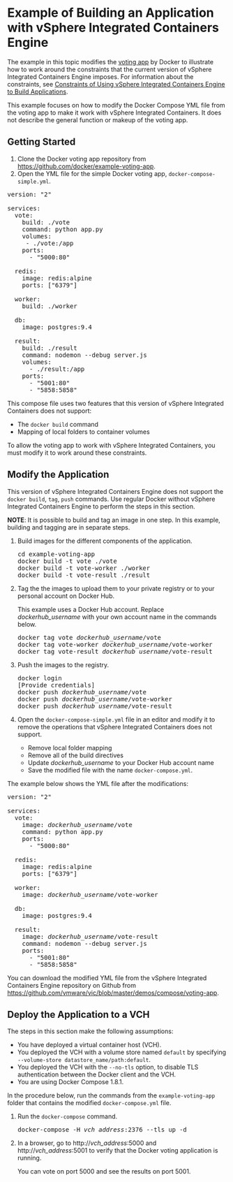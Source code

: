 # Example of Building an Application with vSphere Integrated Containers Engine #

The example in this topic modifies the [voting app](https://github.com/docker/example-voting-app) by Docker to illustrate how to work around the constraints that the current version of vSphere Integrated Containers Engine imposes. For information about the constraints, see [Constraints of Using vSphere Integrated Containers Engine to Build Applications](constraints_using_vic.md). 

This example focuses on how to modify the Docker Compose YML file from the voting app to make it work with vSphere Integrated Containers. It does not describe the general function or makeup of the voting app.  

## Getting Started ##

1. Clone the Docker voting app repository from https://github.com/docker/example-voting-app.
2. Open the YML file for the simple Docker voting app, `docker-compose-simple.yml`.

<pre>
version: "2"

services:
  vote:
    build: ./vote
    command: python app.py
    volumes:
     - ./vote:/app
    ports:
      - "5000:80"

  redis:
    image: redis:alpine
    ports: ["6379"]

  worker:
    build: ./worker

  db:
    image: postgres:9.4

  result:
    build: ./result
    command: nodemon --debug server.js
    volumes:
      - ./result:/app
    ports:
      - "5001:80"
      - "5858:5858"
</pre>

This compose file uses two features that this version of vSphere Integrated Containers does not support:

- The `docker build` command
- Mapping of local folders to container volumes 

To allow the voting app to work with vSphere Integrated Containers, you must modify it to work around these constraints. 

## Modify the Application ##

This version of vSphere Integrated Containers Engine does not support the `docker build`, `tag`, `push` commands. Use regular Docker without vSphere Integrated Containers Engine to perform the steps in this section.

**NOTE**: It is possible to build and tag an image in one step. In this example, building and tagging are in separate steps.

1. Build images for the different components of the application.

   <pre>cd example-voting-app  
   docker build -t vote ./vote  
   docker build -t vote-worker ./worker  
   docker build -t vote-result ./result</pre>

2. Tag the the images to upload them to your private registry or to your personal account on Docker Hub. 
   
   This example uses a Docker Hub account. Replace <i>dockerhub_username</i> with your own account name in the commands below.

   <pre>docker tag vote <i>dockerhub_username</i>/vote  
   docker tag vote-worker <i>dockerhub_username</i>/vote-worker  
   docker tag vote-result <i>dockerhub_username</i>/vote-result</pre>
    
3. Push the images to the registry.

   <pre>docker login 
   [Provide credentials] 
   docker push <i>dockerhub_username</i>/vote  
   docker push <i>dockerhub_username</i>/vote-worker  
   docker push <i>dockerhub_username</i>/vote-result</pre> 

4. Open the `docker-compose-simple.yml` file in an editor and modify it to remove the operations that vSphere Integrated Containers does not support.

    - Remove local folder mapping
    - Remove all of the build directives
    - Update <i>dockerhub_username</i> to your Docker Hub account name
    - Save the modified file with the name `docker-compose.yml`.  

The example below shows the YML file after the modifications:
 
<pre>
version: "2"

services:
  vote:
    image: <i>dockerhub_username</i>/vote
    command: python app.py
    ports:
      - "5000:80"

  redis:
    image: redis:alpine
    ports: ["6379"]

  worker:
    image: <i>dockerhub_username</i>/vote-worker

  db:
    image: postgres:9.4

  result:
    image: <i>dockerhub_username</i>/vote-result
    command: nodemon --debug server.js
    ports:
      - "5001:80"
      - "5858:5858"
</pre>

You can download the modified YML file from the vSphere Integrated Containers Engine repository on Github from https://github.com/vmware/vic/blob/master/demos/compose/voting-app. 

## Deploy the Application to a VCH ##

The steps in this section make the following assumptions:

- You have deployed a virtual container host (VCH).
- You deployed the VCH with a volume store named `default` by specifying  `--volume-store datastore_name/path:default`.
- You deployed the VCH with the `--no-tls` option, to disable TLS authentication between the Docker client and the VCH.
- You are using Docker Compose 1.8.1.

In the procedure below, run the commands from the `example-voting-app`  folder that contains the modified `docker-compose.yml` file.

1. Run the `docker-compose` command.

	<pre>docker-compose -H <i>vch_address</i>:2376 --tls up -d</pre>

2. In a browser, go to http://*vch_address*:5000 and http://*vch_address*:5001 to verify that the Docker voting application is running.
 
   You can vote on port 5000 and see the results on port 5001.
